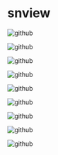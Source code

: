 snview
======


![github](http://img.blog.csdn.net/20140724235749318 "github") 

![github](http://img.blog.csdn.net/20140724235524437 "github") 

![github](http://img.blog.csdn.net/20140724235802063 "github") 

![github](http://img.blog.csdn.net/20140724235808069 "github") 

![github](http://img.blog.csdn.net/20140724235815011 "github") 

![github](http://img.blog.csdn.net/20140724235550125 "github") 

![github](http://img.blog.csdn.net/20140724235834168 "github") 

![github](http://img.blog.csdn.net/20140724235610468 "github") 

![github](http://img.blog.csdn.net/20140724235616062 "github")
